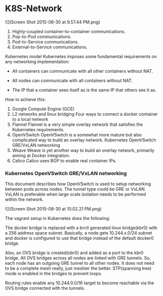 # K8S-Network

![](Screen Shot 2015-08-30 at 9.57.44 PM.png)

1. Highly-coupled container-to-container communications.
2. Pop-to-Pod communications.
3. Pod-to-Service communications.
4. External-to-Service communications.

Kubernetes model
Kubernetes imposes some fundamental requirements on any networking implementation:

* All containers can communicate with all other containers without NAT.

* All nodes can communicate with all containers without NAT.

* The IP that a container sees itself as is the same IP that others see it as.

How to achieve this:
1. Google Compute Engine (GCE)
2. L2 networks and linux bridging
Four ways to connect a docker container to a local network
3. Flannel
Flannel is a very simple overlay network that satisfies the Kubernetes requirements.
4. OpenVSwitch
OpenVSwitch is a somewhat more mature but also complicated way to build an overlay network. Kubernetes OpenVSwitch GRE/VxLAN networking
5. Weave
Weave is yet another way to build an overlay network, primarily aiming at Docker integration.
6. Calico
Calico uses BGP to enable real container IPs.

### Kubernetes OpenVSwitch GRE/VxLAN networking
This document describes how OpenVSwitch is used to setup networking between pods across nodes. The tunnel type could be GRE or VxLAN. VxLAN is preferable when large scale isolation needs to be performed within the network.

![](Screen Shot 2015-08-30 at 10.02.21 PM.png)

The vagrant setup in Kubernetes does the following:

The docker bridge is replaced with a brctl generated linux bridge(kbr0) with a 256 address space subnet. Basically, a node gets 10.244.x.0/24 subnet and docker is configured to use that bridge instead of the default docker0 bridge.

Also, an OVS bridge is created(obr0) and added as a port to the kbr0 bridge. All OVS bridges across all nodes are linked with GRE tunnels. So, each node has an outgoing GRE tunnel to all other nodes. It does not need to be a complete mesh really, just meshier the better. STP(spanning tree) mode is enabled in the bridges to prevent loops.

Routing rules enable any 10.244.0.0/16 target to become reachable via the OVS bridge connected with the tunnels.